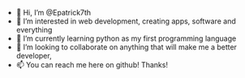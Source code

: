 - 👋 Hi, I’m @Epatrick7th
- 👀 I’m interested in web development, creating apps, software and everything
- 🌱 I’m currently learning python as my first programming language
- 💞️ I’m looking to collaborate on anything that will make me a better developer,
- 📫 You can reach me here on github! Thanks!

<!---
Epatrick7th/Epatrick7th is a ✨ special ✨ repository because its `README.md` (this file) appears on your GitHub profile.
You can click the Preview link to take a look at your changes.
--->
